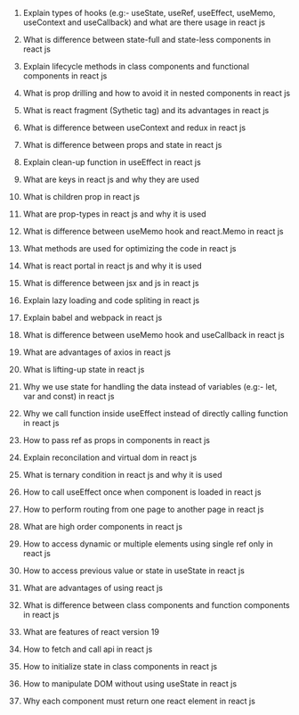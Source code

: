 1. Explain types of hooks (e.g:- useState, useRef, useEffect, useMemo, useContext and useCallback) and what are there usage in react js

2. What is difference between state-full and state-less components in react js

3. Explain lifecycle methods in class components and functional components in react js

4. What is prop drilling and how to avoid it in nested components in react js

5. What is react fragment (Sythetic tag) and its advantages in react js

6. What is difference between useContext and redux in react js

7. What is difference between props and state in react js

8. Explain clean-up function in useEffect in react js

9. What are keys in react js and why they are used

10. What is children prop in react js

11. What are prop-types in react js and why it is used

12. What is difference between useMemo hook and react.Memo in react js

13. What methods are used for optimizing the code in react js

14. What is react portal in react js and why it is used

15. What is difference between jsx and js in react js

16. Explain lazy loading and code spliting in react js

17. Explain babel and webpack in react js

18. What is difference between useMemo hook and useCallback in react js

19. What are advantages of axios in react js

20. What is lifting-up state in react js

21. Why we use state for handling the data instead of variables (e.g:- let, var and const) in react js

22. Why we call function inside useEffect instead of directly calling function in react js

23. How to pass ref as props in components in react js

24. Explain reconcilation and virtual dom in react js

25. What is ternary condition in react js and why it is used

26. How to call useEffect once when component is loaded in react js

27. How to perform routing from one page to another page in react js

28. What are high order components in react js

29. How to access dynamic or multiple elements using single ref only in react js

30. How to access previous value or state in useState in react js

31. What are advantages of using react js

32. What is difference between class components and function components in react js

33. What are features of react version 19

34. How to fetch and call api in react js

35. How to initialize state in class components in react js

36. How to manipulate DOM without using useState in react js

37. Why each component must return one react element in react js